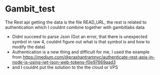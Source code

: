 # Gambit_test
The Rest api getting the data is the file READ_URL, the rest is related to authentication which I couldnt combine together with gambitlabs data
- Didnt succeed to parse Json (Got an error, that there is unexpected symbol in raw 4, couldnt figure out what is that symbol is and how to modify the data)
- Authentication is a new thing and difficult for me, I used the example from https://medium.com/@prashantramnyc/authenticate-rest-apis-in-node-js-using-jwt-json-web-tokens-f0e97669aad3
- and I couldnt put the solution to the the cloud or VPS
